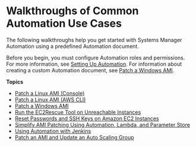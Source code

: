 # Walkthroughs of Common Automation Use Cases<a name="automation-walk"></a>

The following walkthroughs help you get started with Systems Manager Automation using a predefined Automation document\.

Before you begin, you must configure Automation roles and permissions\. For more information, see [Setting Up Automation](automation-setup.md)\. For information about creating a custom Automation document, see [Patch a Windows AMI](automation-createdoc.md)\.

**Topics**
+ [Patch a Linux AMI \(Console\)](automation-consolewalk.md)
+ [Patch a Linux AMI \(AWS CLI\)](automation-cliwalk.md)
+ [Patch a Windows AMI](automation-createdoc.md)
+ [Run the EC2Rescue Tool on Unreachable Instances](automation-ec2rescue.md)
+ [Reset Passwords and SSH Keys on Amazon EC2 Instances](automation-ec2reset.md)
+ [Simplify AMI Patching Using Automation, Lambda, and Parameter Store](automation-simpatch.md)
+ [Using Automation with Jenkins](automation-jenkins.md)
+ [Patch an AMI and Update an Auto Scaling Group](automation-asgroup.md)